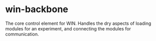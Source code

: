 win-backbone
============

The core control element for WIN. Handles the dry aspects of loading modules for an experiment, and connecting the modules for communication. 
